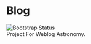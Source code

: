 # Blog
![Bootstrap Status](https://img.shields.io/badge/Bootstrap-Updating_the_project-563D7C?logo=bootstrap&logoColor=white)
<br>
Project For Weblog Astronomy.
